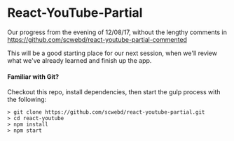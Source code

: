 # React-YouTube-Partial

Our progress from the evening of 12/08/17, without the lengthy comments in https://github.com/scwebd/react-youtube-partial-commented

This will be a good starting place for our next session, when
we'll review what we've already learned and finish up the app.

#### Familiar with Git?
Checkout this repo, install dependencies, then start the gulp process with the following:

```
> git clone https://github.com/scwebd/react-youtube-partial.git
> cd react-youtube
> npm install
> npm start
```
